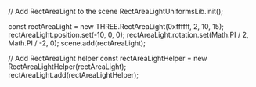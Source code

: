 // Add RectAreaLight to the scene
RectAreaLightUniformsLib.init();

const rectAreaLight = new THREE.RectAreaLight(0xffffff, 2, 10, 15);
rectAreaLight.position.set(-10, 0, 0);
rectAreaLight.rotation.set(Math.PI / 2, Math.PI / -2, 0);
scene.add(rectAreaLight);

// Add RectAreaLight helper
const rectAreaLightHelper = new RectAreaLightHelper(rectAreaLight);
rectAreaLight.add(rectAreaLightHelper);
